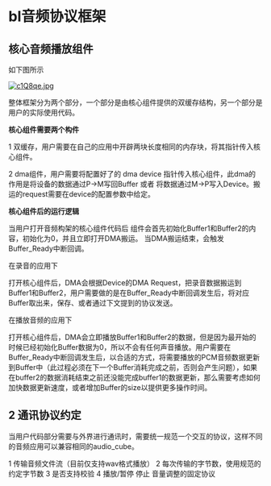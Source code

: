 # bl音频协议框架

## 核心音频播放组件

如下图所示

[![c1Q8qe.jpg](https://z3.ax1x.com/2021/04/06/c1Q8qe.jpg)](https://imgtu.com/i/c1Q8qe)


整体框架分为两个部分，一个部分是由核心组件提供的双缓存结构，另一个部分是用户的实际使用代码。

**核心组件需要两个构件**

1 双缓存，用户需要在自己的应用中开辟两块长度相同的内存块，将其指针传入核心组件。

2 dma组件，用户需要将配置好了的 dma device 指针传入核心组件，此dma的作用是将设备的数据通过P->M写回Buffer 或者 将数据通过M->P写入Device。搬运的request需要在device的配置参数中给定。



**核心组件后的运行逻辑**

当用户打开音频构架的核心组件代码后
组件会首先初始化Buffer1和Buffer2的内容，初始化为0，并且立即打开DMA搬运。
当DMA搬运结束，会触发Buffer_Ready中断回调。

在录音的应用下

打开核心组件后，DMA会根据Device的DMA Request，把录音数据搬运到Buffer1和Buffer2，用户需要做的是在Buffer_Ready中断回调发生后，将对应Buffer取出来，保存、或者通过下文提到的协议发送。

在播放音频的应用下

打开核心组件后，DMA会立即播放Buffer1和Buffer2的数据，但是因为最开始的时候已经初始化Buffer数据为0，所以不会有任何声音播放。用户需要在Buffer_Ready中断回调发生后，以合适的方式，将需要播放的PCM音频数据更新到Buffer中（此过程必须在下一个Buffer消耗完成之前，否则会产生问题），如果在buffer2的数据消耗结束之前还没能完成buffer1的数据更新，那么需要考虑如何加快数据更新速度，或者增加Buffer的size以提供更多操作时间。


## 2 通讯协议约定

当用户代码部分需要与外界进行通讯时，需要统一规范一个交互的协议，这样不同的音频应用可以兼容相同的audio_cube。

1 传输音频文件流（目前仅支持wav格式播放）
2 每次传输的字节数，使用规范的约定字节数
3 是否支持校验
4 播放/暂停 停止 音量调整的固定协议
